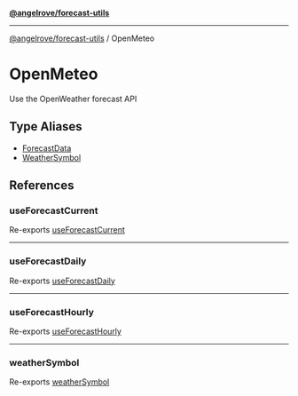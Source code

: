 [**@angelrove/forecast-utils**](../README.md)

***

[@angelrove/forecast-utils](../modules.md) / OpenMeteo

# OpenMeteo

Use the OpenWeather forecast API

## Type Aliases

- [ForecastData](type-aliases/ForecastData.md)
- [WeatherSymbol](type-aliases/WeatherSymbol.md)

## References

### useForecastCurrent

Re-exports [useForecastCurrent](../index/functions/useForecastCurrent.md)

***

### useForecastDaily

Re-exports [useForecastDaily](../index/functions/useForecastDaily.md)

***

### useForecastHourly

Re-exports [useForecastHourly](../index/functions/useForecastHourly.md)

***

### weatherSymbol

Re-exports [weatherSymbol](../index/functions/weatherSymbol.md)
